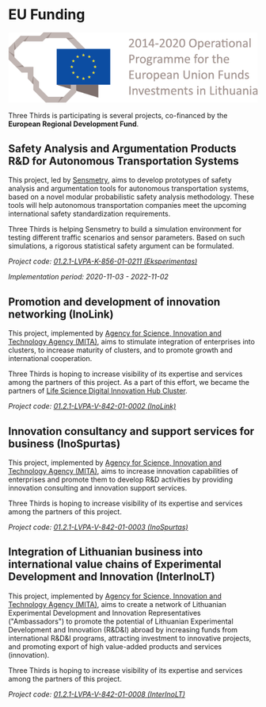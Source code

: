 # EU Funding

![](/eu-funding-en.png)

Three Thirds is participating is several projects, co-financed by the **European Regional Development Fund**.

## Safety Analysis and Argumentation Products R&D for Autonomous Transportation Systems

This project, led by [Sensmetry](https://sensmetry.com), aims to develop prototypes of safety analysis and argumentation tools for autonomous transportation systems, based on a novel modular probabilistic safety analysis methodology. These tools will help autonomous transportation companies meet the upcoming international safety standardization requirements.

Three Thirds is helping Sensmetry to build a simulation environment for testing different traffic scenarios and sensor parameters. Based on such simulations, a rigorous statistical safety argument can be formulated.

*Project code: [01.2.1-LVPA-K-856-01-0211 (Eksperimentas)](https://www.esinvesticijos.lt/lt/finansavimas/paraiskos_ir_projektai/autonominiu-transporto-priemoniu-valdymo-sistemu-saugumo-analizes-ir-pagrindimo-produktu-kurimas)*

*Implementation period: 2020-11-03 - 2022-11-02*


## Promotion and development of innovation networking (InoLink)

This project, implemented by [Agency for Science, Innovation and Technology Agency (MITA)](https://mita.lrv.lt/en/), aims to stimulate integration of enterprises into clusters, to increase maturity of clusters, and to promote growth and international cooperation.

Three Thirds is hoping to increase visibility of its expertise and services among the partners of this project. As a part of this effort, we became the partners of [Life Science Digital Innovation Hub Cluster](https://northtownvilnius.lt/en/cluster/).


*Project code: [01.2.1-LVPA-V-842-01-0002 (InoLink)](https://mita.lrv.lt/en/projects/inolink)*


## Innovation consultancy and support services for business (InoSpurtas)

This project, implemented by [Agency for Science, Innovation and Technology Agency (MITA)](https://mita.lrv.lt/en/), aims to increase innovation capabilities of enterprises and promote them to develop R&D activities by providing innovation consulting and innovation support services.

Three Thirds is hoping to increase visibility of its expertise and services among the partners of this project.

*Project code: [01.2.1-LVPA-V-842-01-0003 (InoSpurtas)](https://mita.lrv.lt/en/projects/inospurtas)*


## Integration of Lithuanian business into international value chains of Experimental Development and Innovation (InterInoLT)

This project, implemented by [Agency for Science, Innovation and Technology Agency (MITA)](https://mita.lrv.lt/en/), aims to create a network of Lithuanian Experimental Development and Innovation Representatives ("Ambassadors") to promote the potential of Lithuanian Experimental Development and Innovation (R&D&I) abroad by increasing funds from international R&D&I programs, attracting investment to innovative projects, and promoting export of high value-added products and services (innovation).

Three Thirds is hoping to increase visibility of its expertise and services among the partners of this project.

*Project code: [01.2.1-LVPA-V-842-01-0008 (InterInoLT)](https://mita.lrv.lt/en/projects/inospurtas)*